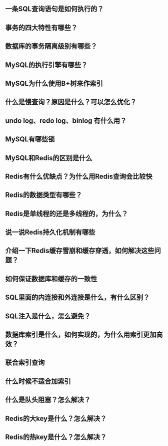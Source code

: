 ## 一条SQL查询语句是如何执行的？

## 事务的四大特性有哪些？

## 数据库的事务隔离级别有哪些？

## MySQL的执行引擎有哪些？

## MySQL为什么使用B+树来作索引

## 什么是慢查询？原因是什么？可以怎么优化？

## undo log、redo log、binlog 有什么用？

## MySQL有哪些锁

## MySQL和Redis的区别是什么

## Redis有什么优缺点？为什么用Redis查询会比较快

## Redis的数据类型有哪些？

## Redis是单线程的还是多线程的，为什么？

## 说一说Redis持久化机制有哪些

## 介绍一下Redis缓存雪崩和缓存穿透，如何解决这些问题？

## 如何保证数据库和缓存的一致性

## SQL里面的内连接和外连接是什么，有什么区别？

## SQL注入是什么，怎么避免？

## 数据库索引是什么，如何实现的，为什么用索引更加高效？

## 联合索引查询

## 什么时候不适合加索引

## 什么是队头阻塞？怎么解决？

## Redis的大key是什么？怎么解决？

## Redis的热key是什么？怎么解决？